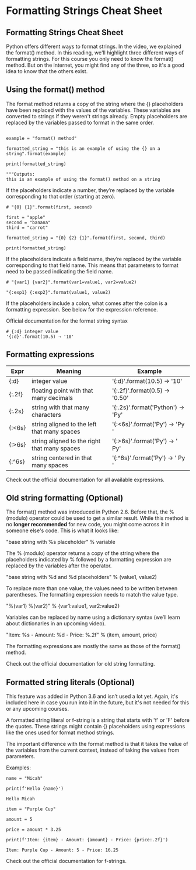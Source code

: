 # Formatting Strings Cheat Sheet
## Formatting Strings Cheat Sheet
Python offers different ways to format strings. In the video, we explained the format() method. In this reading, we'll highlight three different ways of formatting strings. For this course you only need to know the format() method. But on the internet, you might find any of the three, so it's a good idea to know that the others exist.

## Using the format() method
The format method returns a copy of the string where the {} placeholders have been replaced with the values of the variables. These variables are converted to strings if they weren't strings already. Empty placeholders are replaced by the variables passed to format in the same order.

```# "base string with {} placeholders".format(variables)

example = "format() method"

formatted_string = "this is an example of using the {} on a string".format(example)

print(formatted_string)

"""Outputs:
this is an example of using the format() method on a string
```

If the placeholders indicate a number, they’re replaced by the variable corresponding to that order (starting at zero).

```
# "{0} {1}".format(first, second)

first = "apple"
second = "banana"
third = "carrot"

formatted_string = "{0} {2} {1}".format(first, second, third)

print(formatted_string)
```

If the placeholders indicate a field name, they’re replaced by the variable corresponding to that field name. This means that parameters to format need to be passed indicating the field name.

```
# "{var1} {var2}".format(var1=value1, var2=value2)
```
```
"{:exp1} {:exp2}".format(value1, value2)
```
If the placeholders include a colon, what comes after the colon is a formatting expression. See below for the expression reference.

Official documentation for the format string syntax

```
# {:d} integer value
'{:d}'.format(10.5) → '10'
```
## Formatting expressions
Expr | Meaning | Example |
----------------------------|-------------------------------| ----------------------------------|
| {:d} | integer value | '{:d}'.format(10.5) → '10' |
| {:.2f} | floating point with that many decimals | '{:.2f}'.format(0.5) → '0.50' |
|{:.2s} |string with that many characters| '{:.2s}'.format('Python') → 'Py'|
|{:<6s}|string aligned to the left that many spaces|'{:<6s}'.format('Py') → 'Py    '|
|{:>6s}|string aligned to the right that many spaces|'{:>6s}'.format('Py') → '    Py'|
|{:^6s}|string centered in that many spaces|'{:^6s}'.format('Py') → '  Py  '|

Check out the official documentation for all available expressions.

## Old string formatting (Optional)
The format() method was introduced in Python 2.6. Before that, the % (modulo) operator could be used to get a similar result. While this method is no **longer recommended** for new code, you might come across it in someone else's code. This is what it looks like:

 "base string with %s placeholder" % variable

The % (modulo) operator returns a copy of the string where the placeholders indicated by %  followed by a formatting expression are replaced by the variables after the operator.

 "base string with %d and %d placeholders" % (value1, value2)

To replace more than one value, the values need to be written between parentheses. The formatting expression needs to match the value type.

 

"%(var1) %(var2)" % {var1:value1, var2:value2}

Variables can be replaced by name using a dictionary syntax (we’ll learn about dictionaries in an upcoming video).

 

"Item: %s - Amount: %d - Price: %.2f" % (item, amount, price)

The formatting expressions are mostly the same as those of the format() method. 

Check out the official documentation for old string formatting.

## Formatted string literals (Optional)
This feature was added in Python 3.6 and isn’t used a lot yet. Again, it's included here in case you run into it in the future, but it's not needed for this or any upcoming courses.

A formatted string literal or f-string is a string that starts with 'f' or 'F' before the quotes. These strings might contain {} placeholders using expressions like the ones used for format method strings.

The important difference with the format method is that it takes the value of the variables from the current context, instead of taking the values from parameters.

 Examples:
```
name = "Micah"

print(f'Hello {name}')

Hello Micah
```
 

```
item = "Purple Cup"

amount = 5

price = amount * 3.25

print(f'Item: {item} - Amount: {amount} - Price: {price:.2f}')

Item: Purple Cup - Amount: 5 - Price: 16.25

```
 Check out the official documentation for f-strings.
